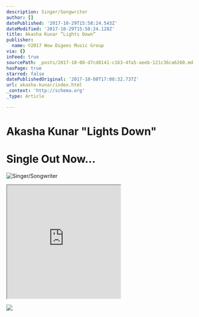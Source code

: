```yaml
---
description: Singer/Songwriter
author: []
datePublished: '2017-10-29T15:58:24.543Z'
dateModified: '2017-10-29T15:58:24.128Z'
title: Akasha Kunar “Lights Down”
publisher:
  name: ©2017 Wow Digees Music Group
via: {}
inFeed: true
sourcePath: _posts/2017-10-08-d7cd0141-c163-4fa5-aeeb-121c36ca6260.md
hasPage: true
starred: false
datePublishedOriginal: '2017-10-08T17:08:32.737Z'
url: akasha-kunar/index.html
_context: 'http://schema.org'
_type: Article

---
```

# Akasha Kunar "Lights Down"

# Single Out Now...
![Singer/Songwriter](https://the-grid-user-content.s3-us-west-2.amazonaws.com/5665eb76-7a05-4647-b6b4-ac1daf9e3d22.png)

<iframe src="https://the-grid.github.io/ed-userhtml/?g=eJwtj7FOAzEQRH_F2iJlHBRAwomTAkEDCAnxA-a8Z6_k8x7rTaLL15MjKedNMW-21EsY0DTpPGTVsTlrecS6bCMr9dOy48H2XAqf7J3dH4T8rXFBlJq6h7f35-_zYwqfHy_p-PtVX5_S_XrR6Iw-ogYqC804oC-UsoI5UdTsYb1agck4s1tonVx2qCYPlcH8i_2wRBQPc61TQQ9X4ipX3Bg-ovQXNZcpRqwbMGE2VQm1jUGwdpMHlQPCbmuvV3d_5w5VsQ" height="300" style=""></iframe>

![](https://the-grid-user-content.s3-us-west-2.amazonaws.com/af995ee3-e226-4ede-8207-13a47220c896.jpg)